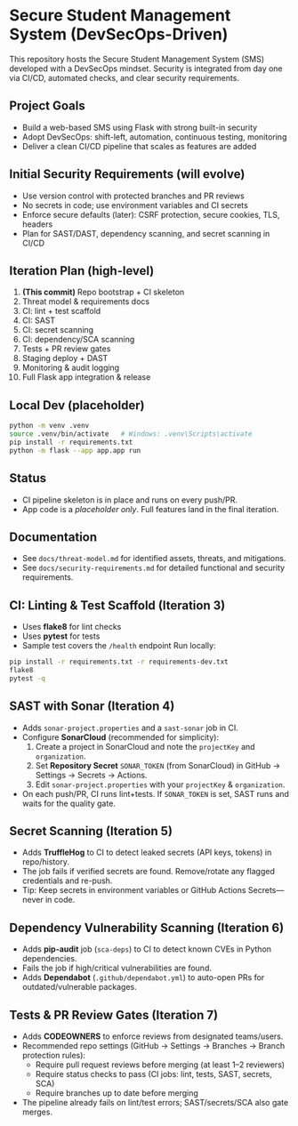 # Secure Student Management System (DevSecOps-Driven)

This repository hosts the Secure Student Management System (SMS) developed with a DevSecOps mindset.
Security is integrated from day one via CI/CD, automated checks, and clear security requirements.

## Project Goals
- Build a web-based SMS using Flask with strong built-in security
- Adopt DevSecOps: shift-left, automation, continuous testing, monitoring
- Deliver a clean CI/CD pipeline that scales as features are added

## Initial Security Requirements (will evolve)
- Use version control with protected branches and PR reviews
- No secrets in code; use environment variables and CI secrets
- Enforce secure defaults (later): CSRF protection, secure cookies, TLS, headers
- Plan for SAST/DAST, dependency scanning, and secret scanning in CI/CD

## Iteration Plan (high-level)
1. **(This commit)** Repo bootstrap + CI skeleton
2. Threat model & requirements docs
3. CI: lint + test scaffold
4. CI: SAST
5. CI: secret scanning
6. CI: dependency/SCA scanning
7. Tests + PR review gates
8. Staging deploy + DAST
9. Monitoring & audit logging
10. Full Flask app integration & release

## Local Dev (placeholder)
```bash
python -m venv .venv
source .venv/bin/activate   # Windows: .venv\Scripts\activate
pip install -r requirements.txt
python -m flask --app app.app run
```

## Status
- CI pipeline skeleton is in place and runs on every push/PR.
- App code is a *placeholder only*. Full features land in the final iteration.


## Documentation
- See `docs/threat-model.md` for identified assets, threats, and mitigations.
- See `docs/security-requirements.md` for detailed functional and security requirements.


## CI: Linting & Test Scaffold (Iteration 3)
- Uses **flake8** for lint checks
- Uses **pytest** for tests
- Sample test covers the `/health` endpoint
Run locally:
```bash
pip install -r requirements.txt -r requirements-dev.txt
flake8
pytest -q
```


## SAST with Sonar (Iteration 4)
- Adds `sonar-project.properties` and a `sast-sonar` job in CI.
- Configure **SonarCloud** (recommended for simplicity):
  1. Create a project in SonarCloud and note the `projectKey` and `organization`.
  2. Set **Repository Secret** `SONAR_TOKEN` (from SonarCloud) in GitHub → Settings → Secrets → Actions.
  3. Edit `sonar-project.properties` with your `projectKey` & `organization`.
- On each push/PR, CI runs lint+tests. If `SONAR_TOKEN` is set, SAST runs and waits for the quality gate.


## Secret Scanning (Iteration 5)
- Adds **TruffleHog** to CI to detect leaked secrets (API keys, tokens) in repo/history.
- The job fails if verified secrets are found. Remove/rotate any flagged credentials and re-push.
- Tip: Keep secrets in environment variables or GitHub Actions Secrets—never in code.


## Dependency Vulnerability Scanning (Iteration 6)
- Adds **pip-audit** job (`sca-deps`) to CI to detect known CVEs in Python dependencies.
- Fails the job if high/critical vulnerabilities are found.
- Adds **Dependabot** (`.github/dependabot.yml`) to auto-open PRs for outdated/vulnerable packages.


## Tests & PR Review Gates (Iteration 7)
- Adds **CODEOWNERS** to enforce reviews from designated teams/users.
- Recommended repo settings (GitHub → Settings → Branches → Branch protection rules):
  - Require pull request reviews before merging (at least 1–2 reviewers)
  - Require status checks to pass (CI jobs: lint, tests, SAST, secrets, SCA)
  - Require branches up to date before merging
- The pipeline already fails on lint/test errors; SAST/secrets/SCA also gate merges.

